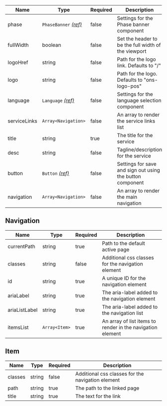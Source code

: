 | Name         | Type                                               | Required | Description                                               |
| ------------ | -------------------------------------------------- | -------- | --------------------------------------------------------- |
| phase        | `PhaseBanner` [_(ref)_](/components/phase-banner)  | false    | Settings for the Phase banner component                   |
| fullWidth    | boolean                                            | false    | Set the header to be the full width of the viewport       |
| logoHref     | string                                             | false    | Path for the logo link. Defaults to "/"                   |
| logo         | string                                             | false    | Path for the logo. Defaults to "ons-logo-pos"             |
| language     | `Language` [_(ref)_](/patterns/language-selection) | false    | Settings for the language selection component             |
| serviceLinks | `Array<Navigation>`                                | false    | An array to render the service links list                 |
| title        | string                                             | true     | The title for the service                                 |
| desc         | string                                             | false    | Tagline/description for the service                       |
| button       | `Button` [_(ref)_](/components/button)             | false    | Settings for save and sign out using the button component |
| navigation   | `Array<Navigation>`                                | false    | An array to render the main navigation                    |

## Navigation

| Name          | Type          | Required | Description                                                |
| ------------- | ------------- | -------- | ---------------------------------------------------------- |
| currentPath   | string        | true     | Path to the default active page                            |
| classes       | string        | false    | Additional css classes for the navigation element          |
| id            | string        | true     | A unique ID for the navigation element                     |
| ariaLabel     | string        | true     | The aria-label added to the navigation element             |
| ariaListLabel | string        | true     | The aria-label added to the navigation list                |
| itemsList     | `Array<Item>` | true     | An array of list items to render in the navigation element |

## Item

| Name    | Type   | Required | Description                                       |
| ------- | ------ | -------- | ------------------------------------------------- |
| classes | string | false    | Additional css classes for the navigation element |
| path    | string | true     | The path to the linked page                       |
| title   | string | true     | The text for the link                             |
